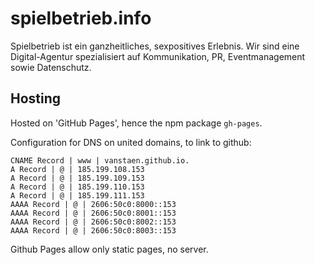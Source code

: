 # spielbetrieb.info
Spielbetrieb ist ein ganzheitliches, sexpositives Erlebnis. Wir sind eine Digital-Agentur spezialisiert auf Kommunikation, PR, Eventmanagement sowie Datenschutz.

## Hosting
Hosted on 'GitHub Pages', hence the npm package `gh-pages`.

Configuration for DNS on united domains, to link to github:
```
CNAME Record | www | vanstaen.github.io.
A Record | @ | 185.199.108.153
A Record | @ | 185.199.109.153
A Record | @ | 185.199.110.153
A Record | @ | 185.199.111.153
AAAA Record | @ | 2606:50c0:8000::153
AAAA Record | @ | 2606:50c0:8001::153
AAAA Record | @ | 2606:50c0:8002::153
AAAA Record | @ | 2606:50c0:8003::153
```

Github Pages allow only static pages, no server. 